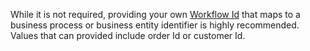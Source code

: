 While it is not required, providing your own [Workflow Id](/concepts/what-is-a-workflow-id) that maps to a business process or business entity identifier is highly recommended. Values that can provided include order Id or customer Id.
